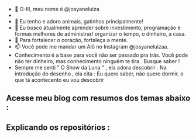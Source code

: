 

- 👋 O-III, meu nome é  @josyaneluiza
- 
- 👀 Eu tenho e adoro animais, gatinhos principalmente! 
- 🌱 Eu busco atualmente aprender sobre investimento, programação e formas melhores de administrar/ organizar o tempo, o dinheiro, a casa.
- 💞️ Para fortalecer o coração, fortaleça a mente. 
- 📫 Você pode me mandar um Alô no Instagram @josyaneluizaa. 
- Conhecimento é a base para você não ser passado pra trás. Você pode não ter dinheiro, mas conhecimento ninguém te tira . Busque saber !
- Sempre me senti  " O Show da Luna " , ela adora descobrir . Na introdução do desenho , ela cita : Eu quero saber, não quero dormir, o que tá acontecento eu vou descobrir 

## Acesse meu blog com resumos dos temas abaixo : 

## Explicando os  repositórios : 



<!---
josyaneluiza/josyaneluiza is a ✨ special ✨ repository because its `README.md` (this file) appears on your GitHub profile.
You can click the Preview link to take a look at your changes.
--->
